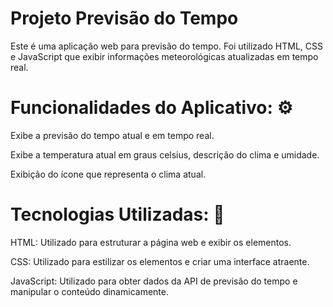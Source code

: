 # Projeto Previsão do Tempo

Este é uma aplicação web para previsão do tempo. Foi utilizado HTML, CSS e JavaScript que exibir informações meteorológicas atualizadas em tempo real.

# Funcionalidades do Aplicativo: ⚙️


 Exibe a previsão do tempo atual e em tempo real.

 Exibe a temperatura atual em graus celsius, descrição do clima e umidade.

 Exibição do ícone que representa o clima atual.



# Tecnologias Utilizadas: 🧠


HTML: Utilizado para estruturar a página web e exibir os elementos.

CSS: Utilizado para estilizar os elementos e criar uma interface atraente.

JavaScript: Utilizado para obter dados da API de previsão do tempo e manipular o conteúdo dinamicamente.
